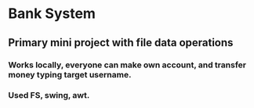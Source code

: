 # Bank System

## Primary mini project with file data operations

### Works locally, everyone can make own account, and transfer money typing target username.
### Used FS, swing, awt.
